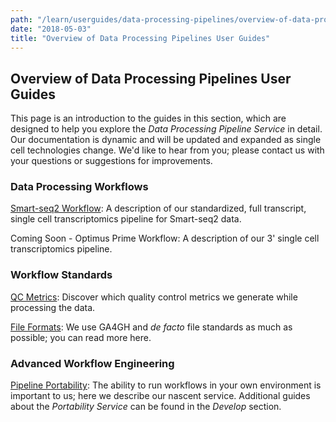 ```yaml
---
path: "/learn/userguides/data-processing-pipelines/overview-of-data-processing-pipelines-user-guides"
date: "2018-05-03"
title: "Overview of Data Processing Pipelines User Guides"
---
```

## Overview of Data Processing Pipelines User Guides
This page is an introduction to the guides in this section, which are designed to help you explore the *Data Processing Pipeline Service* in detail. Our documentation is dynamic and will be updated and expanded as single cell technologies change. We'd like to hear from you; please contact us with your questions or suggestions for improvements.

### Data Processing Workflows
[Smart-seq2 Workflow](/learn/userguides/data-processing-pipelines/smart-seq2-workflow): A description of our standardized, full transcript, single cell transcriptomics pipeline for Smart-seq2 data.

Coming Soon - Optimus Prime Workflow: A description of our 3' single cell transcriptomics pipeline.

### Workflow Standards
[QC Metrics](/learn/userguides/data-processing-pipelines/qc-mertics): Discover which quality control metrics we generate while processing the data.

[File Formats](/learn/userguides/data-processing-pipelines/file-formats): We use GA4GH and *de facto* file standards as much as possible; you can read more here.

### Advanced Workflow Engineering
[Pipeline Portability](/learn/userguides/data-processing-pipelines/pipeline-portability): The ability to run workflows in your own environment is important to us; here we describe our nascent service. Additional guides about the *Portability Service* can be found in the *Develop* section.





